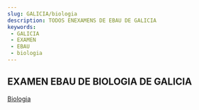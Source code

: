 ```yaml
---
slug: GALICIA/biologia
description: TODOS ENEXAMENS DE EBAU DE GALICIA
keywords:
 - GALICIA
 - EXAMEN
 - EBAU
 - biologia
---
```

## EXAMEN EBAU DE BIOLOGIA DE GALICIA
[Biologia](https://drive.google.com/drive/folders/1PtjZA4ArgtxHfNfkxJ11Dh0g7mvNY8x8?usp=sharing)